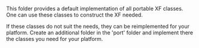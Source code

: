 
This folder provides a default implementation of all portable XF classes.
One can use these classes to construct the XF needed. 

If these classes do not suit the needs, they can be reimplemented for 
your platform. Create an additional folder in the 'port' folder and
implement there the classes you need for your platform.